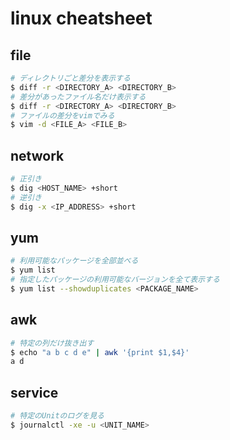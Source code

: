 # linux cheatsheet

## file
```bash
# ディレクトリごと差分を表示する
$ diff -r <DIRECTORY_A> <DIRECTORY_B>
# 差分があったファイル名だけ表示する
$ diff -r <DIRECTORY_A> <DIRECTORY_B>
# ファイルの差分をvimでみる
$ vim -d <FILE_A> <FILE_B>
```

## network
```bash
# 正引き
$ dig <HOST_NAME> +short
# 逆引き
$ dig -x <IP_ADDRESS> +short
```

## yum
```bash
# 利用可能なパッケージを全部並べる
$ yum list
# 指定したパッケージの利用可能なバージョンを全て表示する
$ yum list --showduplicates <PACKAGE_NAME>
```

## awk
```bash
# 特定の列だけ抜き出す
$ echo "a b c d e" | awk '{print $1,$4}'
a d
```

## service
```bash
# 特定のUnitのログを見る
$ journalctl -xe -u <UNIT_NAME>
```
